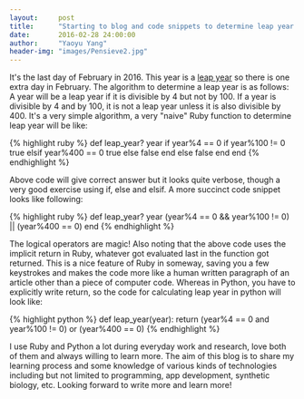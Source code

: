 ```yaml
---
layout:     post
title:      "Starting to blog and code snippets to determine leap year!"
date:       2016-02-28 24:00:00
author:     "Yaoyu Yang"
header-img: "images/Pensieve2.jpg"
---
```


<p>It's the last day of February in 2016. This year is a <a href="https://en.wikipedia.org/wiki/Leap_year">leap year</a> so there is one extra day in February. The algorithm to determine a leap year is as follows: A year will be a leap year if it is divisible by 4 but not by 100. If a year is divisible by 4 and by 100, it is not a leap year unless it is also divisible by 400. It's a very simple algorithm, a very "naive" Ruby function to determine leap year will be like:</p>

{% highlight ruby %}
def leap_year? year
  if year%4 == 0
    if year%100 != 0
      true
    elsif year%400 == 0
      true
    else
      false
    end
  else
    false
  end
end
{% endhighlight %}

<p>Above code will give correct answer but it looks quite verbose, though a very good exercise using if, else and elsif. A more succinct code snippet looks like following:</p>

{% highlight ruby %}
def leap_year? year
  (year%4 == 0 && year%100 != 0) || (year%400 == 0)
end
{% endhighlight %}

<p>The logical operators are magic! Also noting that the above code uses the  implicit return in Ruby, whatever got evaluated last in the function got returned. This is a nice feature of Ruby in someway, saving you a few keystrokes and makes the code more like a human written paragraph of an article other than a piece of computer code. Whereas in Python, you have to explicitly write return, so the code for calculating leap year in python will look like:</p>

{% highlight python %}
def leap_year(year):
  return (year%4 == 0 and year%100 != 0) or (year%400 == 0)
{% endhighlight %}

<p>I use Ruby and Python a lot during everyday work and research, love both of them and always willing to learn more. The aim of this blog is to share my learning process and some knowledge of various kinds of technologies including but not limited to programming, app development, synthetic biology, etc. Looking forward to write more and learn more!</p>
